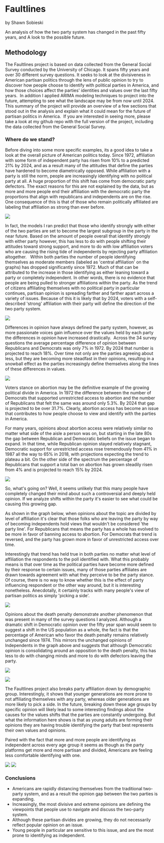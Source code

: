 # Faultlines 
by Shawn Sobieski

An analysis of how the two party system has changed in the past fifty years, and A look to the possible future. 

## Methodology
The Faultlines project is based on data collected from the General Social Survey conducted by the University of Chicago. It spans fifty years and over 30 different survey questions. It seeks to look at the divisiveness in American partisan politics through the lens of public opinion to try to discover how people choose to identify with political parties in America, and how those choices affect the parties' identities and values over the last fifty years. 
In addition I applied ARIMA modeling techniques to project into the future, attempting to see what the landscape may be from now until 2024. 
This summary of the project will provide an overview of a few sections that stood out in the analysis and explain what it could mean for the future of partisan politics in America. 
If you are interested in seeing more, please take a look at my github repo with the full version of the project, including the data collected from the General Social Survey. 

### Where do we stand?
Before diving into some more specific examples, its a good idea to take a look at the overall picture of American politics today. Since 1972, affiliation with some form of independent party has risen from 10% to a predicted 21% by 2024, and as a result many of the attitudes that define the parties have hardened to become diametrically opposed. While affiliation with a party is still the norm, people are increasingly identifying with no political party at all.
A huge proportion of this shift has come from democratic party defectors. The exact reasons for this are not explained by the data, but as more and more people end their affiliation with the democratic party the proportions that align with republicans and independents are on the rise.
One consequence of this is that of those who remain politically affiliated are labeling that affiliation as strong than ever before.

![](visuals/party_affiliation.PNG)

In fact, the models I ran predict that those who identify strongly with either of the two parties are set to become the largest subgroup in the party in the near future. Based on the amount of people overall that identify strongly with either party however, this has less to do with people shifting their attitudes toward strong support, and more to do with low affiliation voters who are causing the rising tide of independents by rejecting party affiliation altogether.  
Within both parties the number of people identifying themselves as moderate members (labeled as 'central affiliation' on the graphs) has dropped significantly since 1972. Much of that can be attributed to the increase in those identifying as either leaning toward a party or completely independent. In other words, there is no evidence that people are being pulled to stronger affiliations within the party.
As the trend of citizens affiliating themselves with no political party in particular continues, partisan opinion is spreading farther and farther apart across a variety of issues. Because of this it is likely that by 2024, voters with a self-described 'strong' affiliation with their party will define the direction of the two party system. 

![](visuals/party_affiliation_by_level.PNG)

Differences in opinion have always defined the party system, however, as more passionate voices gain influence over the values held by each party the differences in opinion have increased drastically. 
Across the 34 survey questions the average percentage difference of opinion between Republicans and Democrats was only 7% in 1972. By 2024 that number is projected to reach 18%.
Over time not only are the parties agreeing about less, but they are becoming more steadfast in their opinions, resulting in a snowball effect as the parties increasingly define themselves along the lines of these differences in values.

![](visuals/difference_of_opinion.PNG)

Voters stance on abortion may be the definitive example of the growing political divide in America. In 1972 the difference between the number of Democrats that supported unrestricted access to abortion and the number of Republicans that felt the same was around only 5.3%. By 2024 that gap is projected to be over 31.7%. Clearly, abortion access has become an issue that contributes to how people choose to view and identify with the parties in America.

For many years, opinions about abortion access were relatively similar no matter what side of the aisle a person was on, but starting in the late 80s the gap between Republican and Democratic beliefs on the issue began to expand. In that time, while Republican opinion stayed relatively stagnant, Democratic support for unrestricted access rose tremendously from 41% in 1987 all the way to 65% in 2018, with projections expecting the trend to plateau a bit. On the other side of the spectrum the percentage of Republicans that support a total ban on abortion has grown steadily risen from 4% and is projected to reach 15% by 2024.

![](visuals/unrestricted_abortion.PNG)

So, what's going on? Well, it seems unlikely that this many people have completely changed their mind about such a controversial and deeply held opinion. If we analyze shifts within the party it's easier to see what could be causing this growing gap.

As shown in the graph below, when opinions about the topic are divided by level of affiliation it's clear that those folks who are leaving the party by way of becoming independents hold views that wouldn't be considered 'the party line'. For Republicans that means the party has a whole has evolved to be more in favor of banning access to abortion. For Democrats that trend is reversed, and the party has grown more in favor of unrestricted access over time. 

Interestingly that trend has held true in both parties no matter what level of affiliation the respondents to the poll identified with. What this probably means is that over time as the political parties have become more defined by their response to certain issues, many of those parties affiliates are drawn towards agreement with what they perceive to be the party stance. Of course, there is no way to know whether this is the effect of party influencing respondent or the other way around, but it is interesting nonetheless. Anecdotally, it certainly tracks with many people's view of partisan politics as simply 'picking a side'.

![](visuals/unrestricted_by_level.PNG)

Opinions about the death penalty demonstrate another phenomenon that was present in many of the survey questions I analyzed. Although a dramatic shift in Democratic opinion over the fifty year span would seem to suggest a shift in the US population as a whole, the fact is that the percentage of American who favor the death penalty remains relatively unchanged since 1974. This mirrors the unchanged opinions of Independents in the graph above and suggests that although Democratic opinion is consolidating around an opposition to the death penalty, this has less to do with changing minds and more to do with defectors leaving the party. 

![](visuals/death_penalty_by_party.PNG)

![](visuals/death_penalty_overall.PNG)

The Faultlines project also breaks party affiliation down by demographic group. Interestingly, it shows that younger generations are more prone to not affiliating themselves with any party, whereas older generations are more likely to pick a side. In the future, breaking down these age groups by specific opinion will likely lead to some interesting findings about the causes for the values shifts that the parties are constantly undergoing. But what the information here shows is that as young adults are forming their opinions they are having trouble identifying the party that best represents their own values and opinions.

Paired with the fact that more and more people are identifying as independent across every age group it seems as though as the party platforms get more and more partisan and divided, Americans are feeling less comfortable identifying with one. 

![](visuals/age_demo_top.PNG)
![](visuals/age_demo_bottome.PNG)

### Conclusions
- Americans are rapidly distancing themselves from the traditional two-party system, and as a result the opinion gap between the two parties is expanding.
- Increasingly, the most divisive and extreme opinions are defining the viewpoints that people use to navigate and discuss  the two-party system.
- Although these partisan divides are growing, they do not necessarily reflect popular opinion on an issue.
- Young people in particular are sensitive to this issue, and are the most prone to identifying as independent.

